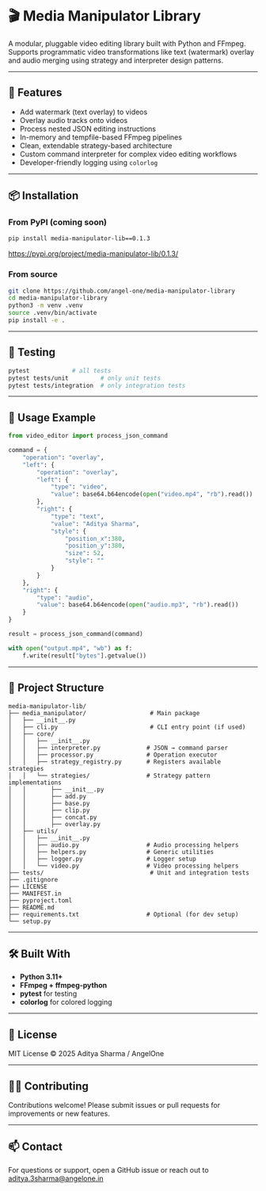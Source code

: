 # 🎬 Media Manipulator Library

A modular, pluggable video editing library built with Python and FFmpeg. 
Supports programmatic video transformations like text (watermark) overlay and audio merging using strategy and interpreter design patterns.

---

## 🚀 Features

- Add watermark (text overlay) to videos
- Overlay audio tracks onto videos
- Process nested JSON editing instructions
- In-memory and tempfile-based FFmpeg pipelines
- Clean, extendable strategy-based architecture
- Custom command interpreter for complex video editing workflows
- Developer-friendly logging using `colorlog`

---

## 📦 Installation

### From PyPI (coming soon)
```bash
pip install media-manipulator-lib==0.1.3
```
https://pypi.org/project/media-manipulator-lib/0.1.3/

### From source
```bash
git clone https://github.com/angel-one/media-manipulator-library
cd media-manipulator-library
python3 -m venv .venv
source .venv/bin/activate
pip install -e .
```

---

## 🧪 Testing

```bash
pytest            # all tests
pytest tests/unit         # only unit tests
pytest tests/integration  # only integration tests
```

---

## 🔧 Usage Example

```python
from video_editor import process_json_command

command = {
    "operation": "overlay",
    "left": {
        "operation": "overlay",
        "left": {
            "type": "video",
            "value": base64.b64encode(open("video.mp4", "rb").read())
        },
        "right": {
            "type": "text",
            "value": "Aditya Sharma",
            "style": {
                "position_x":380,
                "position_y":380,
                "size": 52,
                "style": ""
            }
        }
    },
    "right": {
        "type": "audio",
        "value": base64.b64encode(open("audio.mp3", "rb").read())
    }
}

result = process_json_command(command)

with open("output.mp4", "wb") as f:
    f.write(result["bytes"].getvalue())
```

---

## 📂 Project Structure

```
media-manipulator-lib/
├── media_manipulator/                  # Main package
│   ├── __init__.py
│   ├── cli.py                          # CLI entry point (if used)
│   ├── core/
│   │   ├── __init__.py
│   │   ├── interpreter.py             # JSON → command parser
│   │   ├── processor.py               # Operation executor
│   │   ├── strategy_registry.py       # Registers available strategies
│   │   └── strategies/                # Strategy pattern implementations
│   │       ├── __init__.py
│   │       ├── add.py
│   │       ├── base.py
│   │       ├── clip.py
│   │       ├── concat.py
│   │       ├── overlay.py
│   ├── utils/
│   │   ├── __init__.py
│   │   ├── audio.py                   # Audio processing helpers
│   │   ├── helpers.py                 # Generic utilities
│   │   ├── logger.py                  # Logger setup
│   │   └── video.py                   # Video processing helpers
├── tests/                              # Unit and integration tests
├── .gitignore
├── LICENSE
├── MANIFEST.in
├── pyproject.toml
├── README.md
├── requirements.txt                   # Optional (for dev setup)
└── setup.py
```

---

## 🛠️ Built With

- **Python 3.11+**
- **FFmpeg + ffmpeg-python**
- **pytest** for testing
- **colorlog** for colored logging

---

## 📜 License

MIT License © 2025 Aditya Sharma / AngelOne

---

## 🙋‍♂️ Contributing

Contributions welcome! Please submit issues or pull requests for improvements or new features.

---

## 📫 Contact

For questions or support, open a GitHub issue or reach out to aditya.3sharma@angelone.in